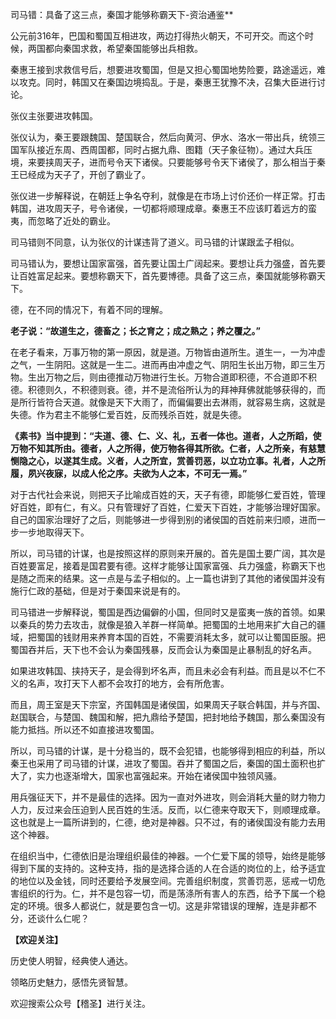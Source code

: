 司马错：具备了这三点，秦国才能够称霸天下-资治通鉴**

公元前316年，巴国和蜀国互相进攻，两边打得热火朝天，不可开交。而这个时候，两国都向秦国求救，希望秦国能够出兵相救。

秦惠王接到求救信号后，想要进攻蜀国，但是又担心蜀国地势险要，路途遥远，难以攻克。同时，韩国又在秦国边境捣乱。于是，秦惠王犹豫不决，召集大臣进行讨论。

张仪主张要进攻韩国。

张仪认为，秦王要跟魏国、楚国联合，然后向黄河、伊水、洛水一带出兵，统领三国军队接近东周、西周国都，同时占据九鼎、图籍（天子象征物）。通过大兵压境，来要挟周天子，进而号令天下诸侯。只要能够号令天下诸侯了，那么相当于秦王已经成为天子了，开创了霸业了。

张仪进一步解释说，在朝廷上争名夺利，就像是在市场上讨价还价一样正常。打击韩国，进攻周天子，号令诸侯，一切都将顺理成章。秦惠王不应该盯着远方的蛮夷，而忽略了近处的霸业。

司马错则不同意，认为张仪的计谋违背了道义。司马错的计谋跟孟子相似。

司马错认为，要想让国家富强，首先要让国土广阔起来。要想让兵力强盛，首先要让百姓富足起来。要想称霸天下，首先要博德。具备了这三点，秦国就能够称霸天下。

德，在不同的情况下，有着不同的理解。

**老子说：“故道生之，德畜之；长之育之；成之熟之；养之覆之。”**

在老子看来，万事万物的第一原因，就是道。万物皆由道所生。道生一，一为冲虚之气，一生阴阳。这就是一生二。进而再由冲虚之气、阴阳生长出万物，即三生万物。生出万物之后，则由德推动万物进行生长。万物合道即积德，不合道即不积德。积德则久，不积德则衰。德，并不是流俗所认为的拜神拜佛就能够获得的，而是所行皆符合天道。就像是天下大雨了，而偏偏要出去淋雨，就容易生病，这就是失德。作为君主不能够仁爱百姓，反而残杀百姓，就是失德。

**《素书》当中提到：“夫道、德、仁、义、礼，五者一体也。道者，人之所蹈，使万物不知其所由。德者，人之所得，使万物各得其所欲。仁者，人之所亲，有慈慧恻隐之心，以遂其生成。义者，人之所宜，赏善罚恶，以立功立事。礼者，人之所履，夙兴夜寐，以成人伦之序。夫欲为人之本，不可无一焉。”**

对于古代社会来说，则把天子比喻成百姓的天，天子有德，即能够仁爱百姓，管理好百姓，即有仁，有义。只有管理好了百姓，仁爱天下百姓，才能够治理好国家。自己的国家治理好了之后，则能够进一步得到别的诸侯国的百姓前来归顺，进而一步一步地取得天下。

所以，司马错的计谋，也是按照这样的原则来开展的。首先是国土要广阔，其次是百姓要富足，接着是国君要有德。这样才能够让国家富强、兵力强盛，称霸天下也是随之而来的结果。这一点是与孟子相似的。上一篇也讲到了其他的诸侯国并没有施行仁政的基础，但是对于秦国来说是有的。

司马错进一步解释说，蜀国是西边偏僻的小国，但同时又是蛮夷一族的首领。如果以秦兵的势力去攻击，就像是狼入羊群一样简单。把蜀国的土地用来扩大自己的疆域，把蜀国的钱财用来养育本国的百姓，不需要消耗太多，就可以让蜀国臣服。把蜀国吞并后，天下也不会认为秦国残暴，反而会认为秦国是止暴制乱的好名声。

如果进攻韩国、挟持天子，是会得到坏名声，而且未必会有利益。而且是以不仁不义的名声，攻打天下人都不会攻打的地方，会有所危害。

而且，周王室是天下宗室，齐国韩国是诸侯国，如果周天子联合韩国，并与齐国、赵国联合，与楚国、魏国和解，把九鼎给予楚国，把封地给予魏国，那么秦国没有能力抵挡。所以还不如直接进攻蜀国。

所以，司马错的计谋，是十分稳当的，既不会犯错，也能够得到相应的利益，所以秦王也采用了司马错的计谋，进攻了蜀国。吞并了蜀国之后，秦国的国土面积也扩大了，实力也逐渐增大，国家也富强起来。开始在诸侯国中独领风骚。

用兵强征天下，并不是最佳的选择。因为一直对外进攻，则会消耗大量的财力物力人力，反过来会压迫到人民百姓的生活。反而，以仁德来夺取天下，则顺理成章。这也就是上一篇所讲到的，仁德，绝对是神器。只不过，有的诸侯国没有能力去用这个神器。

在组织当中，仁德依旧是治理组织最佳的神器。一个仁爱下属的领导，始终是能够得到下属的支持的。这种支持，指的是选择合适的人在合适的岗位的上，给予适宜的地位以及金钱，同时还要给予发展空间。完善组织制度，赏善罚恶，惩戒一切危害组织的行为。仁，并不是包容一切，而是荡涤所有害人的东西，给予下属一个稳定的环境。很多人都说仁，就是要包含一切。这是非常错误的理解，连是非都不分，还谈什么仁呢？

**【欢迎关注】**

历史使人明智，经典使人通达。

领略历史魅力，感悟先贤智慧。

欢迎搜索公众号【稽圣】进行关注。